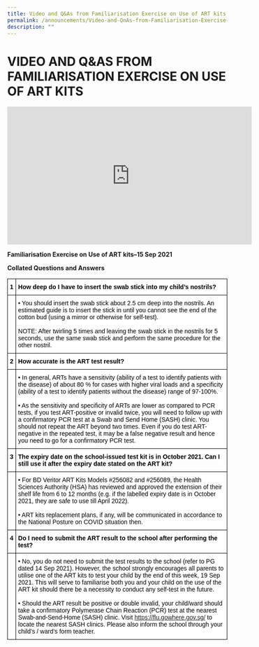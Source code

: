 ```yaml
---
title: Video and Q&As from Familiarisation Exercise on Use of ART kits
permalink: /announcements/Video-and-QnAs-from-Familiarisation-Exercise-on-Use-of-ART-kits/
description: ""
---
```


# **VIDEO AND Q&AS FROM FAMILIARISATION EXERCISE ON USE OF ART KITS**

<iframe width="560" height="315" src="https://www.youtube.com/embed/l-hUmX6vrvA" title="YouTube video player" frameborder="0" allow="accelerometer; autoplay; clipboard-write; encrypted-media; gyroscope; picture-in-picture" allowfullscreen></iframe>


<b>Familiarisation Exercise on Use of ART kits–15 Sep 2021</b>

<b>Collated Questions and Answers</b>

<table style="border-collapse:collapse;border-spacing:0" class="tg"><thead><tr><th style="background-color:#FFF;border-color:#000000;border-style:solid;border-width:1px;color:#000000;font-family:Arial, sans-serif;font-size:14px;font-weight:bold;overflow:hidden;padding:10px 5px;text-align:center;vertical-align:top;word-break:normal">1</th><th style="background-color:#FFF;border-color:#000000;border-style:solid;border-width:1px;color:#000000;font-family:Arial, sans-serif;font-size:14px;font-weight:bold;overflow:hidden;padding:10px 5px;text-align:left;vertical-align:top;word-break:normal">How deep do I have to insert the swab stick into my child’s nostrils?</th></tr></thead><tbody><tr><td style="background-color:#FFF;border-color:#000000;border-style:solid;border-width:1px;color:#000000;font-family:Arial, sans-serif;font-size:14px;font-weight:bold;overflow:hidden;padding:10px 5px;text-align:center;vertical-align:top;word-break:normal"> </td><td style="background-color:#FFF;border-color:#000000;border-style:solid;border-width:1px;color:#000000;font-family:Arial, sans-serif;font-size:14px;overflow:hidden;padding:10px 5px;text-align:left;vertical-align:top;word-break:normal">• You should insert the swab stick about 2.5 cm deep into the nostrils. An estimated guide is to insert the stick in until you cannot see the end of the cotton bud (using a mirror or otherwise for self-test).<br> <br>NOTE: After twirling 5 times and leaving the swab stick in the nostrils for 5 seconds, use the same swab stick and perform the same procedure for the other nostril.<br> </td></tr><tr><td style="background-color:#FFF;border-color:#000000;border-style:solid;border-width:1px;color:#000000;font-family:Arial, sans-serif;font-size:14px;font-weight:bold;overflow:hidden;padding:10px 5px;text-align:center;vertical-align:top;word-break:normal">2</td><td style="background-color:#FFF;border-color:#000000;border-style:solid;border-width:1px;color:#000000;font-family:Arial, sans-serif;font-size:14px;font-weight:bold;overflow:hidden;padding:10px 5px;text-align:left;vertical-align:top;word-break:normal">How accurate is the ART test result?</td></tr><tr><td style="background-color:#FFF;border-color:#000000;border-style:solid;border-width:1px;color:#000000;font-family:Arial, sans-serif;font-size:14px;font-weight:bold;overflow:hidden;padding:10px 5px;text-align:center;vertical-align:top;word-break:normal"> </td><td style="background-color:#FFF;border-color:#000000;border-style:solid;border-width:1px;color:#000000;font-family:Arial, sans-serif;font-size:14px;overflow:hidden;padding:10px 5px;text-align:left;vertical-align:top;word-break:normal">• In general, ARTs have a sensitivity (ability of a test to identify patients with the disease) of about 80 % for cases with higher viral loads and a specificity (ability of a test to identify patients without the disease) range of 97-100%.<br><br>• As the sensitivity and specificity of ARTs are lower as compared to PCR tests, if you test ART-positive or invalid twice, you will need to follow up with a confirmatory PCR test at a Swab and Send Home (SASH) clinic. You should not repeat the ART beyond two times. Even if you do test ART-negative in the repeated test, it may be a false negative result and hence you need to go for a confirmatory PCR test.</td></tr><tr><td style="background-color:#FFF;border-color:#000000;border-style:solid;border-width:1px;color:#000000;font-family:Arial, sans-serif;font-size:14px;font-weight:bold;overflow:hidden;padding:10px 5px;text-align:center;vertical-align:top;word-break:normal">3</td><td style="background-color:#FEFEFE;border-color:#000000;border-style:solid;border-width:1px;color:#000000;font-family:Arial, sans-serif;font-size:14px;font-weight:bold;overflow:hidden;padding:10px 5px;text-align:left;vertical-align:top;word-break:normal"><span style="background-color:#FEFEFE">The expiry date on the school-issued test kit is in October 2021. Can I still use it after the expiry date stated on the ART kit?</span></td></tr><tr><td style="background-color:#FFF;border-color:#000000;border-style:solid;border-width:1px;color:#000000;font-family:Arial, sans-serif;font-size:14px;font-weight:bold;overflow:hidden;padding:10px 5px;text-align:center;vertical-align:top;word-break:normal"> </td><td style="background-color:#FFF;border-color:#000000;border-style:solid;border-width:1px;color:#000000;font-family:Arial, sans-serif;font-size:14px;overflow:hidden;padding:10px 5px;text-align:left;vertical-align:top;word-break:normal">•  For BD Veritor ART Kits Models #256082 and #256089, the Health Sciences Authority (HSA) has reviewed and approved the extension of their shelf life from 6 to 12 months (e.g. if the labelled expiry date is in October 2021, they are safe to use till April 2022).<br><br>•  ART kits replacement plans, if any, will be communicated in accordance to the National Posture on COVID situation then.</td></tr><tr><td style="background-color:#FFF;border-color:#000000;border-style:solid;border-width:1px;color:#000000;font-family:Arial, sans-serif;font-size:14px;font-weight:bold;overflow:hidden;padding:10px 5px;text-align:center;vertical-align:top;word-break:normal">4</td><td style="background-color:#FFF;border-color:#000000;border-style:solid;border-width:1px;color:#000000;font-family:Arial, sans-serif;font-size:14px;font-weight:bold;overflow:hidden;padding:10px 5px;text-align:left;vertical-align:top;word-break:normal">Do I need to submit the ART result to the school after performing the test?</td></tr><tr><td style="background-color:#FFF;border-color:#000000;border-style:solid;border-width:1px;color:#000000;font-family:Arial, sans-serif;font-size:14px;font-weight:bold;overflow:hidden;padding:10px 5px;text-align:center;vertical-align:top;word-break:normal"> </td><td style="background-color:#FFF;border-color:#000000;border-style:solid;border-width:1px;color:#000000;font-family:Arial, sans-serif;font-size:14px;overflow:hidden;padding:10px 5px;text-align:left;vertical-align:top;word-break:normal">•  No, you do not need to submit the test results to the school (refer to PG dated 14 Sep 2021). However, the school strongly encourages all parents to utilise one of the ART kits to test your child by the end of this week, 19 Sep 2021. This will serve to familiarise both you and your child on the use of the ART kit should there be a necessity to conduct any self-test in the future.  <br><br>•  Should the ART result be positive or double invalid, your child/ward should take a confirmatory Polymerase Chain Reaction (PCR) test at the nearest Swab-and-Send-Home (SASH) clinic. Visit <a href="https://flu.gowhere.gov.sg/" target="_blank" rel="noopener noreferrer">https://flu.gowhere.gov.sg/</a> to locate the nearest SASH clinics. Please also inform the school through your child’s / ward’s form teacher.</td></tr></tbody></table>